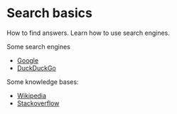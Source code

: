 # Search basics

How to find answers. Learn how to use search engines.

Some search engines

- [Google](https://google.com)
- [DuckDuckGo](https://duckduckgo.com)

Some knowledge bases:

- [Wikipedia](https://wikipedia.org)
- [Stackoverflow](https://stackoverflow.com)
